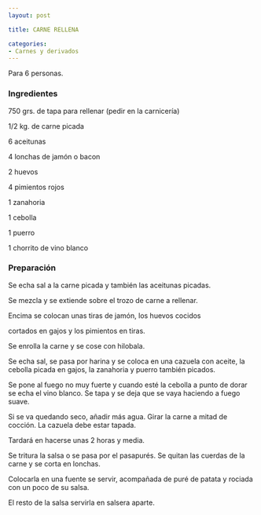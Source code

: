 ```yaml
---
layout: post

title: CARNE RELLENA

categories:
- Carnes y derivados
---
```

Para 6 personas.

<h3>Ingredientes</h3>

750 grs. de tapa para rellenar (pedir en la carnicería)

1/2 kg. de carne picada

6 aceitunas

4 lonchas de jamón o bacon

2 huevos

4 pimientos rojos

1 zanahoria

1 cebolla

1 puerro

1 chorrito de vino blanco

<h3>Preparación</h3>

Se echa sal a la carne picada y también las aceitunas picadas.

Se mezcla y se extiende sobre el trozo de carne a rellenar.

Encima se colocan unas tiras de jamón, los huevos cocidos

cortados en gajos y los pimientos en tiras.

Se enrolla la carne y se cose con hilobala.

Se echa sal, se pasa por harina y se coloca en una cazuela con aceite, la cebolla picada en gajos, la zanahoria y puerro también picados.

Se pone al fuego no muy fuerte y cuando esté la cebolla a punto de dorar se echa el vino blanco. Se tapa y se deja que se vaya haciendo a fuego suave.

Si se va quedando seco, añadir más agua. Girar la carne a mitad de cocción.  La cazuela debe estar tapada.

Tardará en hacerse unas 2 horas y media.

Se tritura la salsa o se pasa por el pasapurés. Se quitan las cuerdas de la carne y se corta en lonchas.

Colocarla en una fuente se servir, acompañada de puré de patata y rociada con un poco de su salsa.

El resto de la salsa servirla en salsera aparte.

